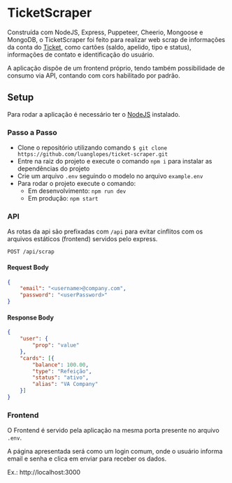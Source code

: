 # TicketScraper
Construída com NodeJS, Express, Puppeteer, Cheerio, Mongoose e MongoDB, o TicketScraper foi feito para realizar web scrap de informações da conta do [Ticket](https://www.ticket.com.br/), como cartões (saldo, apelido, tipo e status), informações de contato e identificação do usuário.

A aplicação dispõe de um frontend próprio, tendo também possibilidade de consumo via API, contando com cors habilitado por padrão.

## Setup
Para rodar a aplicação é necessário ter o [NodeJS](https://nodejs.org/en/download/) instalado.

### Passo a Passo
- Clone o repositório utilizando comando `$ git clone https://github.com/luanglopes/ticket-scraper.git`
- Entre na raiz do projeto e execute o comando `npm i` para instalar as dependências do projeto
- Crie um arquivo `.env` seguindo o modelo no arquivo `example.env`
- Para rodar o projeto execute o comando:
    - Em desenvolvimento: `npm run dev`
    - Em produção: `npm start`

### API
As rotas da api são prefixadas com `/api` para evitar cinflitos com os arquivos estáticos (frontend) servidos pelo express.

`POST /api/scrap`
#### Request Body
```JSON
{
    "email": "<username>@company.com",
    "password": "<userPassword>"
}
```
#### Response Body
```JSON
{
    "user": {
        "prop": "value"
    },
    "cards": [{
        "balance": 100.00,
        "type": "Refeição",
        "status": "ativo",
        "alias": "VA Company" 
    }]
}
```

### Frontend
O Frontend é servido pela aplicação na mesma porta presente no arquivo `.env`.

A página apresentada será como um login comum, onde o usuário informa email e senha e clica em enviar para receber os dados.

Ex.: http://localhost:3000